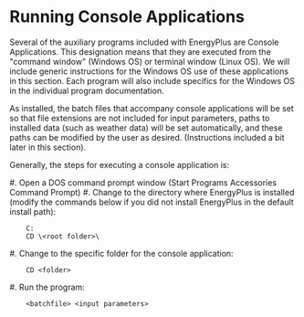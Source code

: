 # Running Console Applications

Several of the auxiliary programs included with EnergyPlus are Console Applications. This designation means that they are executed from the "command window" (Windows OS) or terminal window (Linux OS). We will include generic instructions for the Windows OS use of these applications in this section. Each program will also include specifics for the Windows OS in the individual program documentation.

As installed, the batch files that accompany console applications will be set so that file extensions are not included for input parameters, paths to installed data (such as weather data) will be set automatically, and these paths can be modified by the user as desired. (Instructions included a bit later in this section).

Generally, the steps for executing a console application is:

#. Open a DOS command prompt window (Start  Programs  Accessories  Command Prompt)
#. Change to the directory where EnergyPlus is installed (modify the commands below if you did not install EnergyPlus in the default install path):

~~~~~~~~~~~~~~~~~~~~
    C:
    CD \<root folder>\
~~~~~~~~~~~~~~~~~~~~

#. Change to the specific folder for the console application:

~~~~~~~~~~~~~~~~~~~~
    CD <folder>
~~~~~~~~~~~~~~~~~~~~

#. Run the program:

~~~~~~~~~~~~~~~~~~~~
    <batchfile> <input parameters>
~~~~~~~~~~~~~~~~~~~~
